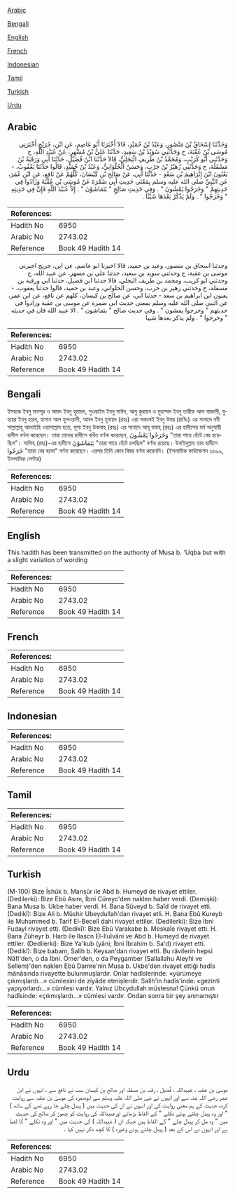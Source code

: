[Arabic](#arabic)

[Bengali](#bengali)

[English](#english)

[French](#french)

[Indonesian](#indonesian)

[Tamil](#tamil)

[Turkish](#turkish)

[Urdu](#urdu)

## Arabic


<div dir="rtl" lang="ar" style={{fontSize:'larger',backgroundColor:'#f8f9fa',padding:20}}>
وَحَدَّثَنَا إِسْحَاقُ بْنُ مَنْصُورٍ، وَعَبْدُ بْنُ حُمَيْدٍ، قَالاَ أَخْبَرَنَا أَبُو عَاصِمٍ، عَنِ ابْنِ، جُرَيْجٍ أَخْبَرَنِي مُوسَى بْنُ عُقْبَةَ، ح وَحَدَّثَنِي سُوَيْدُ بْنُ سَعِيدٍ، حَدَّثَنَا عَلِيُّ بْنُ مُسْهِرٍ، عَنْ عُبَيْدِ اللَّهِ، ح وَحَدَّثَنِي أَبُو كُرَيْبٍ، وَمُحَمَّدُ بْنُ طَرِيفٍ الْبَجَلِيُّ، قَالاَ حَدَّثَنَا ابْنُ فُضَيْلٍ، حَدَّثَنَا أَبِي وَرَقَبَةُ بْنُ مَسْقَلَةَ، ح وَحَدَّثَنِي زُهَيْرُ بْنُ حَرْبٍ، وَحَسَنٌ الْحُلْوَانِيُّ، وَعَبْدُ بْنُ حُمَيْدٍ، قَالُوا حَدَّثَنَا يَعْقُوبُ، - يَعْنُونَ ابْنَ إِبْرَاهِيمَ بْنِ سَعْدٍ - حَدَّثَنَا أَبِي، عَنْ صَالِحِ بْنِ كَيْسَانَ، كُلُّهُمْ عَنْ نَافِعٍ، عَنِ ابْنِ عُمَرَ، عَنِ النَّبِيِّ صلى الله عليه وسلم بِمَعْنَى حَدِيثِ أَبِي ضَمْرَةَ عَنْ مُوسَى بْنِ عُقْبَةَ وَزَادُوا فِي حَدِيثِهِمْ ‏"‏ وَخَرَجُوا يَمْشُونَ ‏"‏ ‏.‏ وَفِي حَدِيثِ صَالِحٍ ‏"‏ يَتَمَاشَوْنَ ‏"‏ ‏.‏ إِلاَّ عُبَيْدَ اللَّهِ فَإِنَّ فِي حَدِيثِهِ ‏"‏ وَخَرَجُوا ‏"‏ ‏.‏ وَلَمْ يَذْكُرْ بَعْدَهَا شَيْئًا ‏.‏
</div>
<div style={{backgroundColor:'#f8f9fa',padding:20, marginBottom: 10}}><table> <thead> <tr> <th>References:</th> <th></th> </tr> </thead> <tbody><tr><td>Hadith No</td><td>6950</td></tr><tr><td>Arabic No</td><td>2743.02</td></tr><tr><td>Reference</td><td>Book 49 Hadith 14</td></tr></tbody></table></div>


<div dir="rtl" lang="ar" style={{fontSize:'larger',backgroundColor:'#f8f9fa',padding:20}}>
وحدثنا اسحاق بن منصور، وعبد بن حميد، قالا اخبرنا ابو عاصم، عن ابن، جريج اخبرني موسى بن عقبة، ح وحدثني سويد بن سعيد، حدثنا علي بن مسهر، عن عبيد الله، ح وحدثني ابو كريب، ومحمد بن طريف البجلي، قالا حدثنا ابن فضيل، حدثنا ابي ورقبة بن مسقلة، ح وحدثني زهير بن حرب، وحسن الحلواني، وعبد بن حميد، قالوا حدثنا يعقوب، - يعنون ابن ابراهيم بن سعد - حدثنا ابي، عن صالح بن كيسان، كلهم عن نافع، عن ابن عمر، عن النبي صلى الله عليه وسلم بمعنى حديث ابي ضمرة عن موسى بن عقبة وزادوا في حديثهم " وخرجوا يمشون " . وفي حديث صالح " يتماشون " . الا عبيد الله فان في حديثه " وخرجوا " . ولم يذكر بعدها شييا
</div>
<div style={{backgroundColor:'#f8f9fa',padding:20, marginBottom: 10}}><table> <thead> <tr> <th>References:</th> <th></th> </tr> </thead> <tbody><tr><td>Hadith No</td><td>6950</td></tr><tr><td>Arabic No</td><td>2743.02</td></tr><tr><td>Reference</td><td>Book 49 Hadith 14</td></tr></tbody></table></div>

## Bengali


<div dir="ltr" lang="bn" style={{fontSize:'larger',backgroundColor:'#f8f9fa',padding:20}}>
ইসহাক ইবনু মানসূর ও আবদ ইবনু হুমায়দ, সুওয়াইদ ইবনু সাঈদ, আবু কুরায়ব ও মুহাম্মদ ইবনু তারীফ আল বাজালী, যুহায়র ইবনু হারব, হাসান আল হুলওয়ানী, আবদ ইবনু হুমায়দ (রহঃ) এরা সকলেই ইবনু উমর (রাযিঃ) এর সানাদে নবী সাল্লাল্লাহু আলাইহি ওয়াসাল্লাম হতে, মূসা ইবনু উকবাহ্ (রহঃ) এর সানাদে আবূ যমাহ্ (রহঃ) এর হাদীসের মর্ম অনুযায়ী হাদীস বর্ণনা করেছেন। তারা তাদের হাদীসে বর্ধিত বর্ণনা করেছেন, وَخَرَجُوا يَمْشُونَ "তারা পায়ে হেঁটে বের হয়েছিল"। সালিহ্ (রহঃ)-এর হাদীসে يَتَمَاشَوْنَ "তারা পায়ে হেঁটে চলছিল" বর্ণনা রয়েছে। উবাইদুল্লাহ তার হাদীসে خَرَجُوا "তারা বের হলো" বর্ণনা করেছেন। এরপর তিনি কোন বিষয় বর্ণনা করেননি। (ইসলামিক ফাউন্ডেশন ৬৬৯৯, ইসলামিক সেন্টার)
</div>
<div style={{backgroundColor:'#f8f9fa',padding:20, marginBottom: 10}}><table> <thead> <tr> <th>References:</th> <th></th> </tr> </thead> <tbody><tr><td>Hadith No</td><td>6950</td></tr><tr><td>Arabic No</td><td>2743.02</td></tr><tr><td>Reference</td><td>Book 49 Hadith 14</td></tr></tbody></table></div>

## English


<div dir="ltr" lang="en" style={{fontSize:'larger',backgroundColor:'#f8f9fa',padding:20}}>
This hadith has been transmitted on the authority of Musa b. 'Uqba but with a slight variation of wording
</div>
<div style={{backgroundColor:'#f8f9fa',padding:20, marginBottom: 10}}><table> <thead> <tr> <th>References:</th> <th></th> </tr> </thead> <tbody><tr><td>Hadith No</td><td>6950</td></tr><tr><td>Arabic No</td><td>2743.02</td></tr><tr><td>Reference</td><td>Book 49 Hadith 14</td></tr></tbody></table></div>

## French


<div dir="ltr" lang="fr" style={{fontSize:'larger',backgroundColor:'#f8f9fa',padding:20}}>

</div>
<div style={{backgroundColor:'#f8f9fa',padding:20, marginBottom: 10}}><table> <thead> <tr> <th>References:</th> <th></th> </tr> </thead> <tbody><tr><td>Hadith No</td><td>6950</td></tr><tr><td>Arabic No</td><td>2743.02</td></tr><tr><td>Reference</td><td>Book 49 Hadith 14</td></tr></tbody></table></div>

## Indonesian


<div dir="ltr" lang="id" style={{fontSize:'larger',backgroundColor:'#f8f9fa',padding:20}}>

</div>
<div style={{backgroundColor:'#f8f9fa',padding:20, marginBottom: 10}}><table> <thead> <tr> <th>References:</th> <th></th> </tr> </thead> <tbody><tr><td>Hadith No</td><td>6950</td></tr><tr><td>Arabic No</td><td>2743.02</td></tr><tr><td>Reference</td><td>Book 49 Hadith 14</td></tr></tbody></table></div>

## Tamil


<div dir="ltr" lang="ta" style={{fontSize:'larger',backgroundColor:'#f8f9fa',padding:20}}>

</div>
<div style={{backgroundColor:'#f8f9fa',padding:20, marginBottom: 10}}><table> <thead> <tr> <th>References:</th> <th></th> </tr> </thead> <tbody><tr><td>Hadith No</td><td>6950</td></tr><tr><td>Arabic No</td><td>2743.02</td></tr><tr><td>Reference</td><td>Book 49 Hadith 14</td></tr></tbody></table></div>

## Turkish


<div dir="ltr" lang="tr" style={{fontSize:'larger',backgroundColor:'#f8f9fa',padding:20}}>
(M-100) Bize İshûk b. Mansûr ile Abd b. Humeyd de rivayet ettiler. (Dedilerki): Bize Ebû Asım, İbni Cüreyc'den naklen haber verdi. (Demişki): Bana Musa b. Ukbe haber verdi. H. Bana Süveyd b. Saîd de rivayet etti. (Dedikî): Bize Ali b. Mûshir Ubeydullah'dan rivayet etli. H. Bana Ebû Kureyb ile Muhammed b. Tarif El-Becelî dahi rivayet ettiler. (Dedilerki): Bize İbni Fudayl rivayet etti. (Dedikî): Bize Ebû Varakabe b. Meskale rivayet etti. H. Bana Züheyr b. Harb ile Ilascn El-IIulvâni ve Abd b. Humeyd de rivayet ettiler. (Dedilerki): Bize Ya'kub (yâni; İbni İbrahim b. Sa'd) rivayet etti. (Dedikî): Bize babam, Salih b. Keysan'dan rivayet etti. Bu râvilerin hepsi Nâfi'den, o da İbni. Ömer'den, o da Peygamber (Sallallahu Aleyhi ve Sellem)'den naklen Ebû Damre'nin Musa b. Ukbe'den rivayet ettiği hadîs mânâsında rivayette bulunmuşlardır. Onlar hadîslerinde: «yürümeye çıkmışlardı...» cümlesini de ziyâde etmişlerdir. Salih'in hadîs'inde: «gezinti yapıyorlardı...» cümlesi vardır. Yalnız Ubcydullah müstesna! Çünkü onun hadîsinde: «çıkmışlardı...» cümlesi vardır. Ondan sonra bir şey anmamıştır
</div>
<div style={{backgroundColor:'#f8f9fa',padding:20, marginBottom: 10}}><table> <thead> <tr> <th>References:</th> <th></th> </tr> </thead> <tbody><tr><td>Hadith No</td><td>6950</td></tr><tr><td>Arabic No</td><td>2743.02</td></tr><tr><td>Reference</td><td>Book 49 Hadith 14</td></tr></tbody></table></div>

## Urdu


<div dir="rtl" lang="ur" style={{fontSize:'larger',backgroundColor:'#f8f9fa',padding:20}}>
موسیٰ بن عقبہ ، عبیداللہ ، فُضیل ، رقبہ بن مسقلہ اور صالح بن کیسان سب نے نافع سے ، انہوں نے ابن عمر رضی اللہ عنہ سے اور انہوں نے نبی صلی اللہ علیہ وسلم سے ابوضمرہ کی موسیٰ بن عقبہ سے روایت کردہ حدیث کے ہم معنی روایت کی اور انہوں نے ان کی حدیث میں ( پیدل چلے جا رہے تھے کے ساتھ ) " اور وہ پیدل چلتے ہوئے نکلے " کے الفاظ بڑھائے اورعبیداللہ کی روایت کو چھوڑ کر صالح کی حدیث میں " وہ مل کر پیدل چلے " کے الفاظ ہیں جبکہ ان ( عبیداللہ ) کی حدیث میں " اور وہ نکلے " کا لفظ ہے اور انہوں نے اس کے بعد ( پیدل چلتے ہوئے وغیرہ ) کا کچھ ذکر نہیں کیا ۔
</div>
<div style={{backgroundColor:'#f8f9fa',padding:20, marginBottom: 10}}><table> <thead> <tr> <th>References:</th> <th></th> </tr> </thead> <tbody><tr><td>Hadith No</td><td>6950</td></tr><tr><td>Arabic No</td><td>2743.02</td></tr><tr><td>Reference</td><td>Book 49 Hadith 14</td></tr></tbody></table></div>